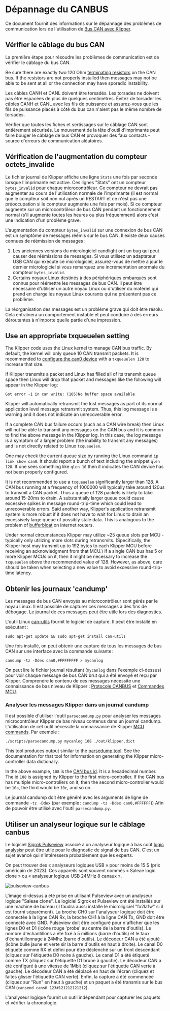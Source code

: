 # Dépannage du CANBUS

Ce document fournit des informations sur le dépannage des problèmes de communication lors de l'utilisation de [Bus CAN avec Klipper](CANBUS.md).

## Vérifier le câblage du bus CAN

La première étape pour résoudre les problèmes de communication est de vérifier le câblage du bus CAN.

Be sure there are exactly two 120 Ohm [terminating
resistors](CANBUS.md#terminating-resistors) on the CAN bus. If the resistors are not properly installed then messages may not be able to be sent at all or the connection may have sporadic instability.

Les câbles CANH et CANL doivent être torsadés. Les torsades ne doivent pas être espacées de plus de quelques centimètres. Évitez de torsader les câbles CANH et CANL avec les fils de puissance et assurez-vous que les fils de puissance placés à côté du bus can n'aient pas le même nombre de torsades.

Vérifier que toutes les fiches et sertissages sur le câblage CAN sont entièrement sécurisés. Le mouvement de la tête d'outil d'imprimante peut faire bouger le câblage de bus CAN et provoquer des faux contacts - source d'erreurs de communication aléatoires.

## Vérification de l'augmentation du compteur octets_invalide

Le fichier journal de Klipper affiche une ligne `Stats` une fois par seconde lorsque l'imprimante est active. Ces lignes "Stats" ont un compteur `bytes_invalid` pour chaque microcontrôleur. Ce compteur ne devrait pas augmenter au cours de l'utilisation normale de l'imprimante (il est normal que le compteur soit non nul après un RESTART et ce n'est pas une préoccupation si le compteur augmente une fois par mois). Si ce compteur augmente sur un microcontrôleur de bus CAN pendant un fonctionnement normal (s'il augmente toutes les heures ou plus fréquemment) alors c'est une indication d'un problème grave.

L'augmentation du compteur `bytes_invalid` sur une connexion de bus CAN est un symptôme de messages réémis sur le bus CAN. Il existe deux causes connues de réémission de messages :

1. Les anciennes versions du micrologiciel candlight ont un bug qui peut causer des réémissions de messages. Si vous utilisez un adaptateur USB CAN qui exécute ce micrologiciel, assurez-vous de mettre à jour le dernier micrologiciel si vous remarquez une incrémentation anormale du compteur `bytes_invalid`.
1. Certains noyaux Linux destinés à des périphériques embarqués sont connus pour réémettre les messages de bus CAN. Il peut être nécessaire d'utiliser un autre noyau Linux ou d'utiliser du matériel qui prend en charge les noyaux Linux courants qui ne présentent pas ce problème.

La réorganisation des messages est un problème grave qui doit être résolu. Cela entraînera un comportement instable et peut conduire à des erreurs déroutantes à n'importe quelle partie d'une impression.

## Use an appropriate txqueuelen setting

The Klipper code uses the Linux kernel to manage CAN bus traffic. By default, the kernel will only queue 10 CAN transmit packets. It is recommended to [configure the can0 device](CANBUS.md#host-hardware) with a `txqueuelen 128` to increase that size.

If Klipper transmits a packet and Linux has filled all of its transmit queue space then Linux will drop that packet and messages like the following will appear in the Klipper log:

```
Got error -1 in can write: (105)No buffer space available
```

Klipper will automatically retransmit the lost messages as part of its normal application level message retransmit system. Thus, this log message is a warning and it does not indicate an unrecoverable error.

If a complete CAN bus failure occurs (such as a CAN wire break) then Linux will not be able to transmit any messages on the CAN bus and it is common to find the above message in the Klipper log. In this case, the log message is a symptom of a larger problem (the inability to transmit any messages) and is not directly related to Linux `txqueuelen`.

One may check the current queue size by running the Linux command `ip link show can0`. It should report a bunch of text including the snippet `qlen 128`. If one sees something like `qlen 10` then it indicates the CAN device has not been properly configured.

It is not recommended to use a `txqueuelen` significantly larger than 128. A CAN bus running at a frequency of 1000000 will typically take around 120us to transmit a CAN packet. Thus a queue of 128 packets is likely to take around 15-20ms to drain. A substantially larger queue could cause excessive spikes in message round-trip-time which could lead to unrecoverable errors. Said another way, Klipper's application retransmit system is more robust if it does not have to wait for Linux to drain an excessively large queue of possibly stale data. This is analogous to the problem of [bufferbloat](https://en.wikipedia.org/wiki/Bufferbloat) on internet routers.

Under normal circumstances Klipper may utilize ~25 queue slots per MCU - typically only utilizing more slots during retransmits. (Specifically, the Klipper host may transmit up to 192 bytes to each Klipper MCU before receiving an acknowledgment from that MCU.) If a single CAN bus has 5 or more Klipper MCUs on it, then it might be necessary to increase the `txqueuelen` above the recommended value of 128. However, as above, care should be taken when selecting a new value to avoid excessive round-trip-time latency.

## Obtenir les journaux 'candump'

Les messages de bus CAN envoyés au microcontrôleur sont gérés par le noyau Linux. Il est possible de capturer ces messages à des fins de débogage. Le journal de ces messages peut être utile lors des diagnostics.

L'outil Linux [can-utils](https ://github.com/linux-can/can-utils) fournit le logiciel de capture. Il peut être installé en exécutant :

```
sudo apt-get update && sudo apt-get install can-utils
```

Une fois installé, on peut obtenir une capture de tous les messages de bus CAN sur une interface avec la commande suivante :

```
candump -tz -Ddex can0,#FFFFFFFF > mycanlog
```

On peut lire le fichier journal résultant (`mycanlog` dans l'exemple ci-dessus) pour voir chaque message de bus CAN brut qui a été envoyé et reçu par Klipper. Comprendre le contenu de ces messages nécessite une connaissance de bas niveau de Klipper : [Protocole CANBUS](CANBUS_protocol.md) et [Commandes MCU](MCU_Commands.md).

### Analyser les messages Klipper dans un journal candump

Il est possible d'utiliser l'outil `parsecandump.py` pour analyser les messages microcontrôleur Klipper de bas niveau contenus dans un journal candump. L'utilisation de cet outil nécessite la connaissance de Klipper [MCU commands](MCU_Commands.md). Par exemple :

```
./scripts/parsecandump.py mycanlog 108 ./out/klipper.dict
```

This tool produces output similar to the [parsedump
tool](Debugging.md#translating-gcode-files-to-micro-controller-commands). See the documentation for that tool for information on generating the Klipper micro-controller data dictionary.

In the above example, `108` is the [CAN bus
id](CANBUS_protocol.md#micro-controller-id-assignment). It is a hexadecimal number. The id `108` is assigned by Klipper to the first micro-controller. If the CAN bus has multiple micro-controllers on it, then the second micro-controller would be `10a`, the third would be `10c`, and so on.

Le journal candump doit être généré avec les arguments de ligne de commande `-tz -Ddex` (par exemple : `candump -tz -Ddex can0,#FFFFFF`)) Afin de pouvoir être utilisé avec l'outil `parsecandump.py`.

## Utiliser un analyseur logique sur le câblage canbus

Le logiciel [Sigrok Pulseview](https://sigrok.org/wiki/PulseView) associé à un analyseur logique à bas coût [logic analysisr](https://en.wikipedia.org/wiki/Logic_analyzer) peut être utile pour le diagnostic de signal de bus CAN. C'est un sujet avancé qui n'intéressera probablement que les experts.

On peut trouver des « analyseurs logiques USB » pour moins de 15 $ (prix américain de 2023). Ces appareils sont souvent nommés « Saleae logic clone » ou « analyseur logique USB 24MHz 8 canaux ».

![pulseview-canbus](img/pulseview-canbus.png)

L'image ci-dessus a été prise en utilisant Pulseview avec un analyseur logique "Saleae clone". Le logiciel Sigrok et Pulseview ont été installés sur une machine de bureau (il faudra aussi installe le microligiciel "fx2lafw" si il est fourni séparément). La broche CH0 sur l'analyseur logique doit être connectée à la ligne CAN Rx, la broche CH1 à la ligne CAN Tx, GND doit être connecté avec GND. Pulseview doit être configuré pour n'afficher que les lignes D0 et D1 (icône rouge 'probe' au centre de la barre d'outils). Le nombre d'échantillons a été fixé à 5 millions (barre d'outils) et le taux d'échantillonnage à 24Mhz (barre d'outils). Le décodeur CAN a été ajouté (icône bulle jaune et verte sir la barre d'outils en haut à droite). Le canal D0 étiqueté comme RX et défini pour être déclenché sur un front descendant (cliquez sur l'étiquette D0 noire à gauche). Le canal D1 a été étiqueté comme TX (cliquez sur l'étiquette D1 brune à gauche). Le décodeur CAN a été configuré à une vitesse de 1Mbit (cliquez sur l'étiquette CAN verte à gauche). Le décodeur CAN a été déplacé en haut de l'écran (cliquez et faites glisser l'étiquette CAN verte). Enfin, la capture a été commencée (cliquez sur "Run" en haut à gauche) et un paquet a été transmis sur le bus CAN (`cansend cans0 123#121212121212`).

L'analyseur logique fournit un outil indépendant pour capturer les paquets et vérifier la chronologie.
